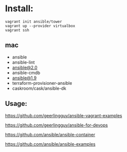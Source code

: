 # Install:

```
vagrant init ansible/tower
vagrant up --provider virtualbox
vagrant ssh
```

## mac

- ansible
- ansible-lint
- ansible@2.0
- ansible-cmdb
- ansible@1.9
- terraform-provisioner-ansible
- caskroom/cask/ansible-dk

## Usage:

<https://github.com/geerlingguy/ansible-vagrant-examples>

<https://github.com/geerlingguy/ansible-for-devops>

<https://github.com/ansible/ansible-container>

<https://github.com/ansible/ansible-examples>
